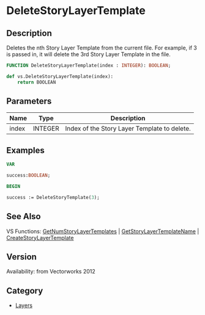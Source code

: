 # DeleteStoryLayerTemplate

## Description
Deletes the nth Story Layer Template from the current file. For example, if 3 is passed in, it will delete the 3rd Story Layer Template in the file.

```pascal
FUNCTION DeleteStoryLayerTemplate(index : INTEGER): BOOLEAN;
```

```python
def vs.DeleteStoryLayerTemplate(index):
    return BOOLEAN
```

## Parameters
|Name|Type|Description|
|---|---|---|
|index|INTEGER|Index of the Story Layer Template to delete.|

## Examples
```pascal
VAR

success:BOOLEAN;

BEGIN

success := DeleteStoryTemplate(3);
```

## See Also
VS Functions:
[GetNumStoryLayerTemplates](GetNumStoryLayerTemplates.md) 
| [GetStoryLayerTemplateName](GetStoryLayerTemplateName.md) 
| [CreateStoryLayerTemplate](CreateStoryLayerTemplate.md)

## Version
Availability: from Vectorworks 2012

## Category
* [Layers](../Categories/Layers.md)
